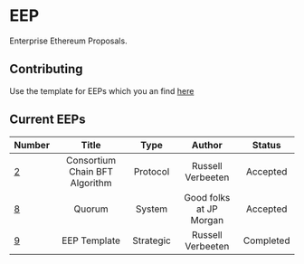 # EEP


Enterprise Ethereum Proposals.


## Contributing

Use the template for EEPs which you an find [here](https://github.com/EntEth/EEPs/blob/master/Strategic/EEP9)

## Current EEPs

|Number	| Title	|Type | Author	| Status |
|-------|:-----:|:-----:|:-----:|:------:|
|[2](Protocol/EEP2.md)|Consortium Chain BFT Algorithm|Protocol|Russell Verbeeten|Accepted|
|[8](Systems/EEP8)|Quorum|System|Good folks at JP Morgan|Accepted|
|[9](Strategic/EEP9)|EEP Template|Strategic|Russell Verbeeten|Completed|
